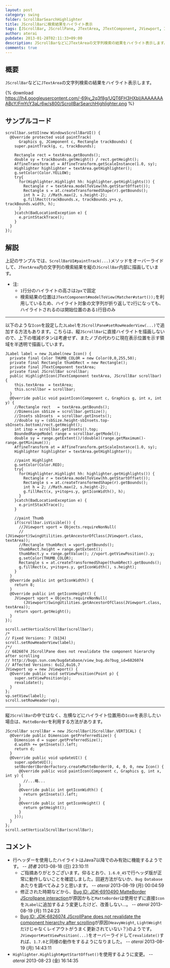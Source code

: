```yaml
---
layout: post
category: swing
folder: ScrollBarSearchHighlighter
title: JScrollBarに検索結果をハイライト表示
tags: [JScrollBar, JScrollPane, JTextArea, JTextComponent, JViewport, Icon, Highlighter, Pattern, Matcher, MatteBorder]
author: aterai
pubdate: 2013-01-28T02:11:33+09:00
description: JScrollBarなどにJTextAreaの文字列検索の結果をハイライト表示します。
comments: true
---
```

## 概要
`JScrollBar`などに`JTextArea`の文字列検索の結果をハイライト表示します。

{% download https://lh4.googleusercontent.com/-69jv_2q3f8g/UQT6FH3HXbI/AAAAAAAABcY/FmYcY3aLr6w/s800/ScrollBarSearchHighlighter.png %}

## サンプルコード
<pre class="prettyprint"><code>scrollbar.setUI(new WindowsScrollBarUI() {
  @Override protected void paintTrack(
      Graphics g, JComponent c, Rectangle trackBounds) {
    super.paintTrack(g, c, trackBounds);

    Rectangle rect = textArea.getBounds();
    double sy = trackBounds.getHeight() / rect.getHeight();
    AffineTransform at = AffineTransform.getScaleInstance(1.0, sy);
    Highlighter highlighter = textArea.getHighlighter();
    g.setColor(Color.YELLOW);
    try{
      for(Highlighter.Highlight hh: highlighter.getHighlights()) {
        Rectangle r = textArea.modelToView(hh.getStartOffset());
        Rectangle s = at.createTransformedShape(r).getBounds();
        int h = 2; //Math.max(2, s.height-2);
        g.fillRect(trackBounds.x, trackBounds.y+s.y, trackBounds.width, h);
      }
    }catch(BadLocationException e) {
      e.printStackTrace();
    }
  }
});
</code></pre>

## 解説
上記のサンプルでは、`ScrollBarUI#paintTrack(...)`メソッドをオーバーライドして、`JTextArea`内の文字列の検索結果を縦の`JScrollBar`内部に描画しています。

- 注:
    - `1`行分のハイライトの高さは`2px`で固定
    - 検索結果の位置は`JTextComponent#modelToView(Matcher#start());`を利用しているため、ハイライト対象の文字列が折り返しで`2`行になっても、ハイライトされるのは開始位置のある`1`行目のみ

<!-- dummy comment line for breaking list -->

- - - -
以下のような`Icon`を設定した`JLabel`を`JScrollPane#setRowHeaderView(...)`で追加する方法もあります。こちらは、縦`JScrollBar`に直接ハイライトを描画しないので、上下の増減ボタンは考慮せず、またノブの代わりに現在表示位置を示す領域を半透明で描画しています。

<pre class="prettyprint"><code>JLabel label = new JLabel(new Icon() {
  private final Color THUMB_COLOR = new Color(0,0,255,50);
  private final Rectangle thumbRect = new Rectangle();
  private final JTextComponent textArea;
  private final JScrollBar scrollbar;
  public HighlightIcon(JTextComponent textArea, JScrollBar scrollbar) {
    this.textArea  = textArea;
    this.scrollbar = scrollbar;
  }
  @Override public void paintIcon(Component c, Graphics g, int x, int y) {
    //Rectangle rect   = textArea.getBounds();
    //Dimension sbSize = scrollbar.getSize();
    //Insets sbInsets  = scrollbar.getInsets();
    //double sy = (sbSize.height-sbInsets.top-sbInsets.bottom)/rect.getHeight();
    int itop = scrollbar.getInsets().top;
    BoundedRangeModel range = scrollbar.getModel();
    double sy = range.getExtent()/(double)(range.getMaximum()-range.getMinimum());
    AffineTransform at = AffineTransform.getScaleInstance(1.0, sy);
    Highlighter highlighter = textArea.getHighlighter();

    //paint Highlight
    g.setColor(Color.RED);
    try{
      for(Highlighter.Highlight hh: highlighter.getHighlights()) {
        Rectangle r = textArea.modelToView(hh.getStartOffset());
        Rectangle s = at.createTransformedShape(r).getBounds();
        int h = 2; //Math.max(2, s.height-2);
        g.fillRect(x, y+itop+s.y, getIconWidth(), h);
      }
    }catch(BadLocationException e) {
      e.printStackTrace();
    }

    //paint Thumb
    if(scrollbar.isVisible()) {
      //JViewport vport = Objects.requireNonNull(
      //  (JViewport)SwingUtilities.getAncestorOfClass(JViewport.class, textArea));
      //Rectangle thumbRect = vport.getBounds();
      thumbRect.height = range.getExtent();
      thumbRect.y = range.getValue(); //vport.getViewPosition().y;
      g.setColor(THUMB_COLOR);
      Rectangle s = at.createTransformedShape(thumbRect).getBounds();
      g.fillRect(x, y+itop+s.y, getIconWidth(), s.height);
    }
  }
  @Override public int getIconWidth() {
    return 8;
  }
  @Override public int getIconHeight() {
    JViewport vport = Objects.requireNonNull(
        (JViewport)SwingUtilities.getAncestorOfClass(JViewport.class, textArea));
    return vport.getHeight();
  }
});

scroll.setVerticalScrollBar(scrollbar);
/*
// Fixed Versions: 7 (b134)
scroll.setRowHeaderView(label);
/*/
// 6826074 JScrollPane does not revalidate the component hierarchy after scrolling
// http://bugs.sun.com/bugdatabase/view_bug.do?bug_id=6826074
// Affected Versions: 6u12,6u16,7
JViewport vp = new JViewport() {
  @Override public void setViewPosition(Point p) {
    super.setViewPosition(p);
    revalidate();
  }
};
vp.setView(label);
scroll.setRowHeader(vp);
</code></pre>

- - - -
縦`JScrollBar`の中ではなく、左横などにハイライト位置用の`Icon`を表示したい場合は、`MatteBorder`を利用する方法があります。

<pre class="prettyprint"><code>JScrollBar scrollBar = new JScrollBar(JScrollBar.VERTICAL) {
  @Override public Dimension getPreferredSize() {
    Dimension d = super.getPreferredSize();
    d.width += getInsets().left;
    return d;
  }
  @Override public void updateUI() {
    super.updateUI();
    setBorder(BorderFactory.createMatteBorder(0, 4, 0, 0, new Icon() {
      @Override public void paintIcon(Component c, Graphics g, int x, int y) {
        //...略...
      }
      @Override public int getIconWidth() {
        return getInsets().left;
      }
      @Override public int getIconHeight() {
        return getHeight();
      }
    }));
  }
};
scroll.setVerticalScrollBar(scrollBar);
</code></pre>

## コメント
- 行ヘッダーを使用したハイライトはJava7以降でのみ有効に機能するようです。 -- *読者* 2013-08-18 (日) 23:10:11
    - ご指摘ありがとうございます。仰るとおり、`1.6.0_45`で行ヘッダ版が正常に動作しないことを確認しました。回避方法がないか、`Bug Database`あたりを調べてみようと思います。 -- *aterai* 2013-08-19 (月) 00:04:59
    - 修正された時期などから、[Bug ID: JDK-6910490 MatteBorder JScrollpane interaction](http://bugs.sun.com/bugdatabase/view_bug.do?bug_id=6910490)が原因かもと`MatteBorder`は使用せずに直接`Icon`を`JLabel`に追加するよう変更したけど、改善しない…。 -- *aterai* 2013-08-19 (月) 11:24:23
    - [Bug ID: JDK-6826074 JScrollPane does not revalidate the component hierarchy after scrolling](http://bugs.sun.com/bugdatabase/view_bug.do?bug_id=6826074)が原因(`HeavyWeight`, `LightWeight`だけじゃなくレイアウトがうまく更新されていない？)のようです。`JViewport#setViewPosition(...)`をオーバーライドして`revalidate()`すれば、`1.7.0`と同様の動作をするようになりました。 -- *aterai* 2013-08-19 (月) 14:43:11
- `Highlighter.Highlight#getStartOffset()`を使用するように変更。 -- *aterai* 2013-08-23 (金) 16:14:35

<!-- dummy comment line for breaking list -->

